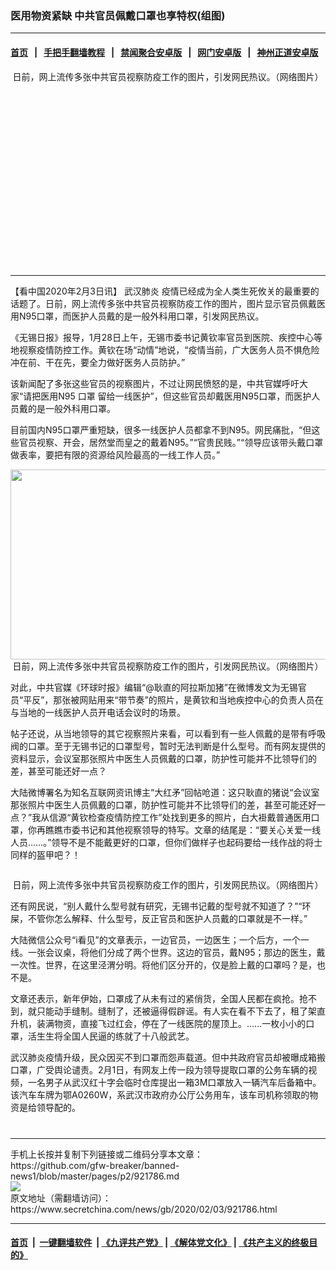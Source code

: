 ### 医用物资紧缺 中共官员佩戴口罩也享特权(组图)
------------------------

#### [首页](https://github.com/gfw-breaker/banned-news1/blob/master/README.md) &nbsp;&nbsp;|&nbsp;&nbsp; [手把手翻墙教程](https://github.com/gfw-breaker/guides/wiki) &nbsp;&nbsp;|&nbsp;&nbsp; [禁闻聚合安卓版](https://github.com/gfw-breaker/bn-android) &nbsp;&nbsp;|&nbsp;&nbsp; [网门安卓版](https://github.com/oGate2/oGate) &nbsp;&nbsp;|&nbsp;&nbsp; [神州正道安卓版](https://github.com/SzzdOgate/update) 



<div class="article_right" style="fone-color:#000">
 <p style="text-align:center">
  <img alt="" src="https://img3.secretchina.com/pic/2020/2-3/p2619091a54401161-ss.jpg"/>
  <br>
   日前，网上流传多张中共官员视察防疫工作的图片，引发网民热议。（网络图片）
   <span id="hideid" name="hideid" style="color:red;display:none;">
    <span href="https://www.secretchina.com">
    </span>
   </span>
  </br>
 </p>
 <div id="txt-mid1-t21-2017">
  <ins class="adsbygoogle" data-ad-client="ca-pub-1276641434651360" data-ad-slot="2451032099" style="display:inline-block;width:336px;height:280px">
  </ins>
  

---


  </div>
 </div>
 <p>
  【看中国2020年2月3日讯】
  <span href="https://www.secretchina.com/news/gb/tag/武汉肺炎" target="_blank">
   武汉肺炎
  </span>
  疫情已经成为全人类生死攸关的最重要的话题了。日前，网上流传多张中共官员视察防疫工作的图片，图片显示官员佩戴医用N95口罩，而医护人员戴的是一般外科用口罩，引发网民热议。
  <span id="hideid" name="hideid" style="color:red;display:none;">
   <span href="https://www.secretchina.com">
   </span>
  </span>
 </p>
 <p>
  《无锡日报》报导，1月28日上午，无锡市委书记黄钦率官员到医院、疾控中心等地视察疫情防控工作。黄钦在场“动情”地说，“疫情当前，广大医务人员不惧危险冲在前、干在先，要全力做好医务人员防护。”
 </p>
 <p>
  该新闻配了多张这些官员的视察图片，不过让网民愤怒的是，中共官媒呼吁大家“请把医用N95
  <span href="https://www.secretchina.com/news/gb/tag/口罩" target="_blank">
   口罩
  </span>
  留给一线医护”，但这些官员却戴医用N95口罩，而医护人员戴的是一般外科用口罩。
 </p>
 <p>
  目前国内N95口罩严重短缺，很多一线医护人员都拿不到N95。网民痛批，“但这些官员视察、开会，居然堂而皇之的戴着N95。”“官贵民贱。”“领导应该带头戴口罩做表率，要把有限的资源给风险最高的一线工作人员。”
 </p>
 <p style="text-align:center">
  <img alt="" src="https://img3.secretchina.com/pic/2020/2-3/p2619092a658621066-ss.jpg" style="height:304px; width:600px"/>
  <br>
   日前，网上流传多张中共官员视察防疫工作的图片，引发网民热议。（网络图片）
  </br>
 </p>
 <p>
  对此，中共官媒《环球时报》编辑“@耿直的阿拉斯加猪”在微博发文为无锡官员“平反”，那张被网贴用来“带节奏”的照片，是黄钦和当地疾控中心的负责人员在与当地的一线医护人员开电话会议时的场景。
 </p>
 <p>
  帖子还说，从当地领导的其它视察照片来看，可以看到有一些人佩戴的是带有呼吸阀的口罩。至于无锡书记的口罩型号，暂时无法判断是什么型号。而有网友提供的资料显示，会议室那张照片中医生人员佩戴的口罩，防护性可能并不比领导们的差，甚至可能还好一点？
 </p>
 <p>
  大陆微博署名为知名互联网资讯博主“大红矛”回帖呛道：这只耿直的猪说“会议室那张照片中医生人员佩戴的口罩，防护性可能并不比领导们的差，甚至可能还好一点？”我从信源“黄钦检查疫情防控工作”处找到更多的照片，白大褂戴普通医用口罩，你再瞧瞧市委书记和其他视察领导的特写。文章的结尾是：“要关心关爱一线人员……。”领导不是不能戴更好的口罩，但你们做样子也起码要给一线作战的将士同样的盔甲吧？！
 </p>
 <p style="text-align:center">
  <img alt="" src="https://img3.secretchina.com/pic/2020/2-3/p2619093a616091670-ss.jpg"/>
 </p>
 <p style="text-align:center">
  日前，网上流传多张中共官员视察防疫工作的图片，引发网民热议。（网络图片）
 </p>
 <p>
  还有网民说，“别人戴什么型号就有研究，无锡书记戴的型号就不知道了？”“环屎，不管你怎么解释、什么型号，反正官员和医护人员戴的口罩就是不一样。”
 </p>
 <p>
  大陆微信公众号“i看见”的文章表示，一边官员，一边医生；一个后方，一个一线。一张会议桌，将他们分成了两个世界。这边的官员，戴N95；那边的医生，戴一次性。世界，在这里泾渭分明。将他们区分开的，仅是脸上戴的口罩吗？是，也不是。
 </p>
 <p>
  文章还表示，新年伊始，口罩成了从未有过的紧俏货，全国人民都在疯抢。抢不到，就只能动手缝制。缝制了，还被逼得假辟谣。有人实在看不下去了，租了架直升机，装满物资，直接飞过红会，停在了一线医院的屋顶上。……一枚小小的口罩，活生生将全国人民逼的练就了十八般武艺。
 </p>
 <p>
  武汉肺炎疫情升级，民众因买不到口罩而怨声载道。但中共政府官员却被曝成箱搬口罩，广受舆论谴责。2月1日，有网友上传一段为领导提取口罩的公务车辆的视频，一名男子从武汉红十字会临时仓库提出一箱3M口罩放入一辆汽车后备箱中。该汽车车牌为鄂A0260W，系武汉市政府办公厅公务用车，该车司机称领取的物资是给领导配的。
  <center>
   <div>
    <div id="txt-mid2-t22-2017" style="display: block;  max-height: 351px;  overflow: hidden;">
     <div id="SC-21xxx">
     </div>
     <ins class="adsbygoogle" data-ad-client="ca-pub-1276641434651360" data-ad-format="auto" data-ad-slot="4301710469" data-full-width-responsive="true" style="display:block">
     </ins>
    </div>
   </div>
  </center>
  <div style="padding-top:12px;">
  </div>
 </p>
</div>

<hr/>
手机上长按并复制下列链接或二维码分享本文章：<br/>
https://github.com/gfw-breaker/banned-news1/blob/master/pages/p2/921786.md <br/>
<a href='https://github.com/gfw-breaker/banned-news1/blob/master/pages/p2/921786.md'><img src='https://github.com/gfw-breaker/banned-news1/blob/master/pages/p2/921786.md.png'/></a> <br/>
原文地址（需翻墙访问）：https://www.secretchina.com/news/gb/2020/02/03/921786.html


------------------------
#### [首页](https://github.com/gfw-breaker/banned-news1/blob/master/README.md) &nbsp;|&nbsp; [一键翻墙软件](https://github.com/gfw-breaker/nogfw/blob/master/README.md) &nbsp;| [《九评共产党》](https://github.com/gfw-breaker/9ping.md/blob/master/README.md#九评之一评共产党是什么) | [《解体党文化》](https://github.com/gfw-breaker/jtdwh.md/blob/master/README.md) | [《共产主义的终极目的》](https://github.com/gfw-breaker/gczydzjmd.md/blob/master/README.md)


<img src='http://gfw-breaker.win/banned-news/pages/p2/921786.md' width='0px' height='0px'/>